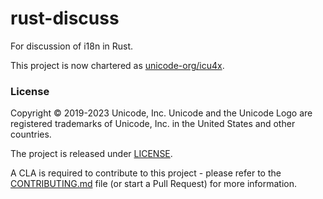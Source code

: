 # rust-discuss

For discussion of i18n in Rust.

This project is now chartered as [unicode-org/icu4x](https://github.com/unicode-org/icu4x).

### License

Copyright © 2019-2023 Unicode, Inc. Unicode and the Unicode Logo are registered trademarks of Unicode, Inc. in the United States and other countries.

The project is released under [LICENSE](./LICENSE).

A CLA is required to contribute to this project - please refer to the [CONTRIBUTING.md](https://github.com/unicode-org/.github/blob/main/.github/CONTRIBUTING.md) file (or start a Pull Request) for more information.

